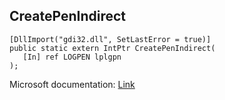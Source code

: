 ## CreatePenIndirect

```
[DllImport("gdi32.dll", SetLastError = true)]
public static extern IntPtr CreatePenIndirect(
   [In] ref LOGPEN lplgpn
);
```

Microsoft documentation: [Link](https://docs.microsoft.com/en-us/windows/win32/api/wingdi/nf-wingdi-createpenindirect)
